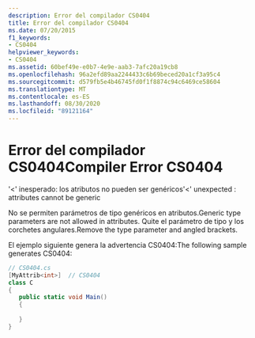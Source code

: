 ```yaml
---
description: Error del compilador CS0404
title: Error del compilador CS0404
ms.date: 07/20/2015
f1_keywords:
- CS0404
helpviewer_keywords:
- CS0404
ms.assetid: 60bef49e-e0b7-4e9e-aab3-7afc20a19cb8
ms.openlocfilehash: 96a2efd89aa2244433c6b69beced20a1cf3a95c4
ms.sourcegitcommit: d579fb5e4b46745fd0f1f8874c94c6469ce58604
ms.translationtype: MT
ms.contentlocale: es-ES
ms.lasthandoff: 08/30/2020
ms.locfileid: "89121164"
---
```

# <a name="compiler-error-cs0404"></a><span data-ttu-id="21d83-103">Error del compilador CS0404</span><span class="sxs-lookup"><span data-stu-id="21d83-103">Compiler Error CS0404</span></span>
<span data-ttu-id="21d83-104">'<' inesperado: los atributos no pueden ser genéricos</span><span class="sxs-lookup"><span data-stu-id="21d83-104">'<' unexpected : attributes cannot be generic</span></span>  
  
 <span data-ttu-id="21d83-105">No se permiten parámetros de tipo genéricos en atributos.</span><span class="sxs-lookup"><span data-stu-id="21d83-105">Generic type parameters are not allowed in attributes.</span></span> <span data-ttu-id="21d83-106">Quite el parámetro de tipo y los corchetes angulares.</span><span class="sxs-lookup"><span data-stu-id="21d83-106">Remove the type parameter and angled brackets.</span></span>  
  
 <span data-ttu-id="21d83-107">El ejemplo siguiente genera la advertencia CS0404:</span><span class="sxs-lookup"><span data-stu-id="21d83-107">The following sample generates CS0404:</span></span>  
  
```csharp  
// CS0404.cs  
[MyAttrib<int>]  // CS0404  
class C  
{  
   public static void Main()  
   {  
  
   }  
}  
```
